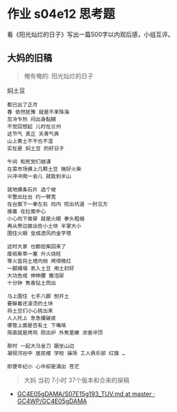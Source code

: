 # 作业 s04e12 思考题

看《阳光灿烂的日子》写出一篇500字以内观后感，小组互评。

## 大妈的旧稿
> 俺有俺的: 阳光灿烂的日子


焖土豆

    都已出了正月
    春 依然犹豫 就是不来珠海
    忽冷乍热 闷出身黏糊
    不觉回想起 儿时在兰州
    这节气 真正 天青气爽 
    山上黄土不干也不湿
    实在是 焖土豆 的好日子

    午间 和死党们翘课
    在菜市场摸上几颗土豆 揣好火柴
    兴冲冲爬一会儿 就能到半山

    就地摸条石片 选个坡 
    平整出灶台 约一臂宽
    在台面下一拳左右 向内 挖出坑道 一肘见方
    接着 在灶面中心
    小心向下凿穿 就是火眼 拳头粗细
    再从旁边披出些小土块 半掌大小
    围住火眼 垒成透风的金字塔

    这时大家 也都拾柴回来了
    废纸柴草一塞 升火烧旺
    等火苗将土塔内侧 烤得微红 
    一脚捅塌 丢入土豆 用土封好
    大功告成 伸伸腰 撒泡尿
    十分钟 焦香钻土而出

    马上围住 七手八脚 刨开土 
    要躲着还滚烫的土块
    将土豆们小心挑出来
    人人托上 急急撮破皮 
    哪管上面是否有土 下嘴啃
    简直就是烤鸡 刚出炉 外焦里嫩 浓香冲顶

    那时 一起大马金刀 踞坐山边
    凝视河谷中 居民楼 学校 操场 工人俱乐部 红旗 …

    即便年纪小 心中却是涌出 苍茫


> 大妈 当初 7小时 37个版本和合来的屎稿

- [GC4E05gDAMA/S07E15g193\_TUV\.md at master · GC4WP/GC4E05gDAMA](https://github.com/GC4WP/GC4E05gDAMA/blob/master/S07E15/S07E15g193_TUV.md#%E7%84%96%E5%9C%9F%E8%B1%86) 




